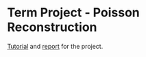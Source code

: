 # Term Project - Poisson Reconstruction

[Tutorial](./Tutorial.md) and [report](./report.md) for the project.
